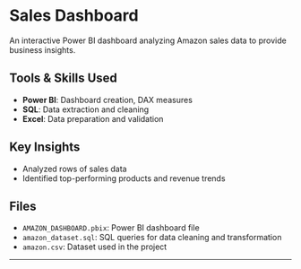 # Sales Dashboard

An interactive Power BI dashboard analyzing Amazon sales data to provide business insights.

## Tools & Skills Used
- **Power BI**: Dashboard creation, DAX measures
- **SQL**: Data extraction and cleaning
- **Excel**: Data preparation and validation

## Key Insights
- Analyzed rows of sales data
- Identified top-performing products and revenue trends

## Files
- `AMAZON_DASHBOARD.pbix`: Power BI dashboard file
- `amazon_dataset.sql`: SQL queries for data cleaning and transformation
- `amazon.csv`: Dataset used in the project

---

